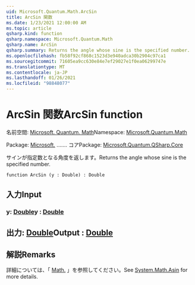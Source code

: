 ```yaml
---
uid: Microsoft.Quantum.Math.ArcSin
title: ArcSin 関数
ms.date: 1/23/2021 12:00:00 AM
ms.topic: article
qsharp.kind: function
qsharp.namespace: Microsoft.Quantum.Math
qsharp.name: ArcSin
qsharp.summary: Returns the angle whose sine is the specified number.
ms.openlocfilehash: fb58f92cf868c1523d3e940adca30b2904c97ca1
ms.sourcegitcommit: 71605ea9cc630e84e7ef29027e1f0ea06299747e
ms.translationtype: MT
ms.contentlocale: ja-JP
ms.lasthandoff: 01/26/2021
ms.locfileid: "98848077"
---
```

# <a name="arcsin-function"></a><span data-ttu-id="94418-102">ArcSin 関数</span><span class="sxs-lookup"><span data-stu-id="94418-102">ArcSin function</span></span>

<span data-ttu-id="94418-103">名前空間: [Microsoft. Quantum. Math](xref:Microsoft.Quantum.Math)</span><span class="sxs-lookup"><span data-stu-id="94418-103">Namespace: [Microsoft.Quantum.Math](xref:Microsoft.Quantum.Math)</span></span>

<span data-ttu-id="94418-104">Package: [Microsoft.](https://nuget.org/packages/Microsoft.Quantum.QSharp.Core) ....... コア</span><span class="sxs-lookup"><span data-stu-id="94418-104">Package: [Microsoft.Quantum.QSharp.Core](https://nuget.org/packages/Microsoft.Quantum.QSharp.Core)</span></span>


<span data-ttu-id="94418-105">サインが指定数となる角度を返します。</span><span class="sxs-lookup"><span data-stu-id="94418-105">Returns the angle whose sine is the specified number.</span></span>

```qsharp
function ArcSin (y : Double) : Double
```


## <a name="input"></a><span data-ttu-id="94418-106">入力</span><span class="sxs-lookup"><span data-stu-id="94418-106">Input</span></span>

### <a name="y--double"></a><span data-ttu-id="94418-107">y: [Double](xref:microsoft.quantum.lang-ref.double)</span><span class="sxs-lookup"><span data-stu-id="94418-107">y : [Double](xref:microsoft.quantum.lang-ref.double)</span></span>





## <a name="output--double"></a><span data-ttu-id="94418-108">出力: [Double](xref:microsoft.quantum.lang-ref.double)</span><span class="sxs-lookup"><span data-stu-id="94418-108">Output : [Double](xref:microsoft.quantum.lang-ref.double)</span></span>



## <a name="remarks"></a><span data-ttu-id="94418-109">解説</span><span class="sxs-lookup"><span data-stu-id="94418-109">Remarks</span></span>

<span data-ttu-id="94418-110">詳細については、「 [Math.](https://docs.microsoft.com/dotnet/api/system.math.asin) 」を参照してください。</span><span class="sxs-lookup"><span data-stu-id="94418-110">See [System.Math.Asin](https://docs.microsoft.com/dotnet/api/system.math.asin) for more details.</span></span>